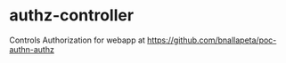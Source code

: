 # authz-controller
Controls Authorization for webapp at https://github.com/bnallapeta/poc-authn-authz
